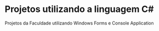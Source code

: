 # Projetos utilizando a linguagem C#

Projetos da Faculdade utilizando Windows Forms e Console Application


